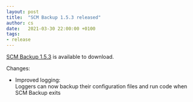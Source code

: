 ```yaml
---
layout: post
title:  "SCM Backup 1.5.3 released"
author: cs
date:   2021-03-30 22:00:00 +0100
tags:
- release
---
```


[SCM Backup 1.5.3](https://github.com/christianspecht/scm-backup/releases/tag/1.5.3) is available to download.

Changes:

- Improved logging:  
  Loggers can now backup their configuration files and run code when SCM Backup exits

